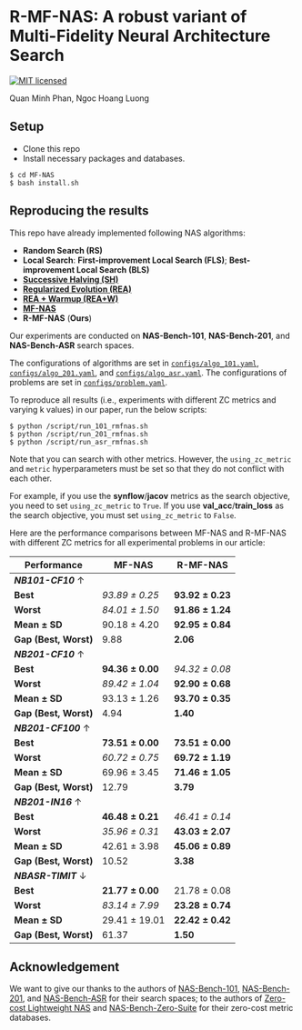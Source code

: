 # R-MF-NAS: A robust variant of Multi-Fidelity Neural Architecture Search
[![MIT licensed](https://img.shields.io/badge/license-MIT-brightgreen.svg)](LICENSE.md)

Quan Minh Phan, Ngoc Hoang Luong

## Setup
- Clone this repo
- Install necessary packages and databases.
```
$ cd MF-NAS
$ bash install.sh
```
## Reproducing the results
This repo have already implemented following NAS algorithms:
- **Random Search (RS)**
- **Local Search**: **First-improvement Local Search (FLS)**; **Best-improvement Local Search (BLS)**
- [**Successive Halving (SH)**](http://proceedings.mlr.press/v51/jamieson16.pdf)
- [**Regularized Evolution (REA)**](https://dl.acm.org/doi/abs/10.1609/aaai.v33i01.33014780)
- [**REA + Warmup (REA+W)**](https://openreview.net/pdf?id=0cmMMy8J5q) 
- [**MF-NAS**](https://dl.acm.org/doi/10.1145/3638529.3654027)
- **R-MF-NAS** (**Ours**)

Our experiments are conducted on **NAS-Bench-101**, **NAS-Bench-201**, and **NAS-Bench-ASR** search spaces.

The configurations of algorithms are set in [`configs/algo_101.yaml`](../configs/algo_101.yaml), [`configs/algo_201.yaml`](../configs/algo_201.yaml), and [`configs/algo_asr.yaml`](../configs/algo_asr.yaml).
The configurations of problems are set in [`configs/problem.yaml`](../configs/problem.yaml).

To reproduce all results (i.e., experiments with different ZC metrics and varying k values) in our paper, run the below scripts:
```shell
$ python /script/run_101_rmfnas.sh
$ python /script/run_201_rmfnas.sh
$ python /script/run_asr_rmfnas.sh
```

Note that you can search with other metrics. However, the `using_zc_metric` and `metric` hyperparameters must be set so that they do not conflict with each other.

For example, if you use the **synflow**/**jacov** metrics as the search objective, you need to set `using_zc_metric` to `True`.
If you use **val_acc**/**train_loss** as the search objective, you must set `using_zc_metric` to `False`.

Here are the performance comparisons between MF-NAS and R-MF-NAS with different ZC metrics for all experimental problems in our article:

| **Performance**         | **MF-NAS**                 | **R-MF-NAS**                     |
|--------------------------|----------------------------|-----------------------------------|
| **_NB101-CF10_** ↑      |                            |                                   |
| **Best**                | _93.89 ± 0.25_            | **93.92 ± 0.23**                 |
| **Worst**               | _84.01 ± 1.50_            | **91.86 ± 1.24**                 |
| **Mean ± SD**           | 90.18 ± 4.20              | **92.95 ± 0.84**                 |
| **Gap (Best, Worst)**   | 9.88                      | **2.06**                         |
| **_NB201-CF10_** ↑      |                            |                                   |
| **Best**                | **94.36 ± 0.00**          | _94.32 ± 0.08_                   |
| **Worst**               | _89.42 ± 1.04_            | **92.90 ± 0.68**                 |
| **Mean ± SD**           | 93.13 ± 1.26              | **93.70 ± 0.35**                 |
| **Gap (Best, Worst)**   | 4.94                      | **1.40**                         |
| **_NB201-CF100_** ↑     |                            |                                   |
| **Best**                | **73.51 ± 0.00**          | **73.51 ± 0.00**                 |
| **Worst**               | _60.72 ± 0.75_            | **69.72 ± 1.19**                 |
| **Mean ± SD**           | 69.96 ± 3.45              | **71.46 ± 1.05**                 |
| **Gap (Best, Worst)**   | 12.79                     | **3.79**                         |
| **_NB201-IN16_** ↑      |                            |                                   |
| **Best**                | **46.48 ± 0.21**          | _46.41 ± 0.14_                   |
| **Worst**               | _35.96 ± 0.31_            | **43.03 ± 2.07**                 |
| **Mean ± SD**           | 42.61 ± 3.98              | **45.06 ± 0.89**                 |
| **Gap (Best, Worst)**   | 10.52                     | **3.38**                         |
| **_NBASR-TIMIT_** ↓     |                            |                                   |
| **Best**                | **21.77 ± 0.00**          | 21.78 ± 0.08                     |
| **Worst**               | _83.14 ± 7.99_            | **23.28 ± 0.74**                 |
| **Mean ± SD**           | 29.41 ± 19.01             | **22.42 ± 0.42**                 |
| **Gap (Best, Worst)**   | 61.37                     | **1.50**                         |


## Acknowledgement
We want to give our thanks to the authors of [NAS-Bench-101](https://arxiv.org/abs/1902.09635), [NAS-Bench-201](https://arxiv.org/abs/2001.00326), and [NAS-Bench-ASR](https://openreview.net/forum?id=CU0APx9LMaL) for their search spaces; to the authors of [Zero-cost Lightweight NAS](https://openreview.net/pdf?id=0cmMMy8J5q) and [NAS-Bench-Zero-Suite](https://openreview.net/pdf?id=yWhuIjIjH8k) for their zero-cost metric databases.
